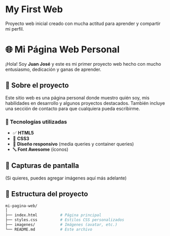 # My First Web
Proyecto web inicial creado con mucha actitud para aprender y compartir mi perfil.

# 🌐 Mi Página Web Personal

¡Hola! Soy **Juan José** y este es mi primer proyecto web hecho con mucho entusiasmo, dedicación y ganas de aprender.

## 🧠 Sobre el proyecto

Este sitio web es una página personal donde muestro quién soy, mis habilidades en desarrollo y algunos proyectos destacados. También incluye una sección de contacto para que cualquiera pueda escribirme.

### 🧩 Tecnologías utilizadas

- ✅ **HTML5**
- 🎨 **CSS3**
- 🎯 **Diseño responsivo** (media queries y container queries)
- 🔤 **Font Awesome** (íconos)

## 📸 Capturas de pantalla

(Si quieres, puedes agregar imágenes aquí más adelante)

## 📁 Estructura del proyecto

```bash
mi-pagina-web/
│
├── index.html          # Página principal
├── styles.css          # Estilos CSS personalizados
├── imagenes/           # Imágenes (avatar, etc.)
└── README.md           # Este archivo
